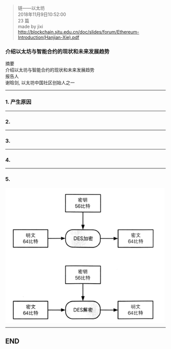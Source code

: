 > 链——以太坊  
> 2018年11月9日10:52:00       
> 23 篇  
>made by jixi  
>http://blockchain.sjtu.edu.cn/doc/slides/forum/Ethereum-Introduction(Hanjian-Xie).pdf

### 介绍以太坊与智能合约的现状和未来发展趋势

摘要  
介绍以太坊与智能合约的现状和未来发展趋势  
报告人  
谢晗剑, 以太坊中国社区创始人之一  


----------


### 1. 产生原因


----------

### 2. 


----------

### 3. 


----------

### 4. 


----------

### 5. 


<img src="https://www.github.com/jixiyu/images3/raw/master/小书匠/1541557686265.png" width="500" hegiht="500" align="center" /> 

----------
## END

